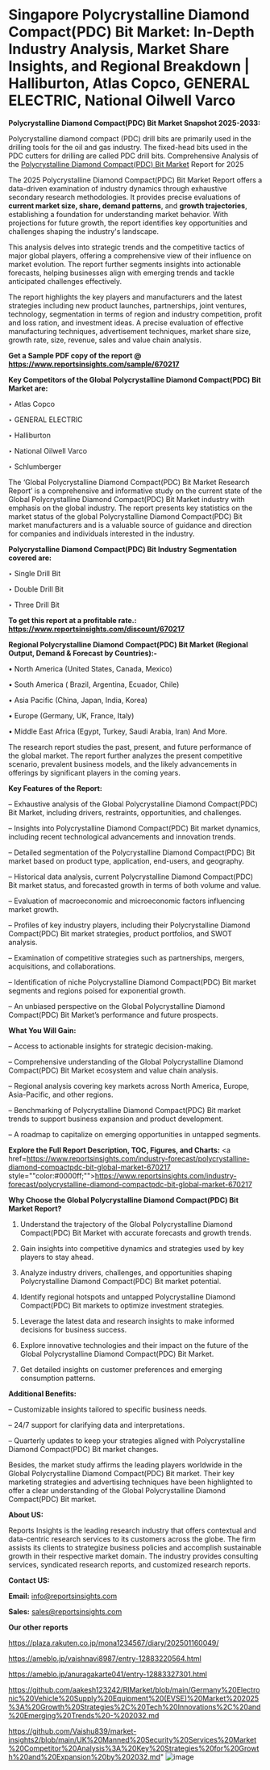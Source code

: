 # Singapore Polycrystalline Diamond Compact(PDC) Bit Market: In-Depth Industry Analysis, Market Share Insights, and Regional Breakdown | Halliburton, Atlas Copco, GENERAL ELECTRIC, National Oilwell Varco

<strong>Polycrystalline Diamond Compact(PDC) Bit Market Snapshot 2025-2033:</strong>

Polycrystalline diamond compact (PDC) drill bits are primarily used in the drilling tools for the oil and gas industry. The fixed-head bits used in the PDC cutters for drilling are called PDC drill bits. Comprehensive Analysis of the <a href=https://www.reportsinsights.com/sample/670217>Polycrystalline Diamond Compact(PDC) Bit Market</a> Report for 2025

The 2025 Polycrystalline Diamond Compact(PDC) Bit Market Report offers a data-driven examination of industry dynamics through exhaustive secondary research methodologies. It provides precise evaluations of <strong>current market size, share, demand patterns</strong>, and <strong>growth trajectories</strong>, establishing a foundation for understanding market behavior. With projections for future growth, the report identifies key opportunities and challenges shaping the industry's landscape.

This analysis delves into strategic trends and the competitive tactics of major global players, offering a comprehensive view of their influence on market evolution. The report further segments insights into actionable forecasts, helping businesses align with emerging trends and tackle anticipated challenges effectively.

The report highlights the key players and manufacturers and the latest strategies including new product launches, partnerships, joint ventures, technology, segmentation in terms of region and industry competition, profit and loss ration, and investment ideas. A precise evaluation of effective manufacturing techniques, advertisement techniques, market share size, growth rate, size, revenue, sales and value chain analysis.

<strong>Get a Sample PDF copy of the report @ <a href=https://www.reportsinsights.com/sample/670217 style=color:#0000ff;>https://www.reportsinsights.com/sample/670217</a></strong>

<strong>Key Competitors of the Global Polycrystalline Diamond Compact(PDC) Bit Market are:</strong>

‣ Atlas Copco

‣ GENERAL ELECTRIC

‣ Halliburton

‣ National Oilwell Varco

‣ Schlumberger

The ‘Global Polycrystalline Diamond Compact(PDC) Bit Market Research Report’ is a comprehensive and informative study on the current state of the Global Polycrystalline Diamond Compact(PDC) Bit Market industry with emphasis on the global industry. The report presents key statistics on the market status of the global Polycrystalline Diamond Compact(PDC) Bit market manufacturers and is a valuable source of guidance and direction for companies and individuals interested in the industry.

<strong>Polycrystalline Diamond Compact(PDC) Bit Industry Segmentation covered are:</strong>

‣ Single Drill Bit

‣ Double Drill Bit

‣ Three Drill Bit

<strong>To get this report at a profitable rate.: <a href=https://www.reportsinsights.com/discount/670217 style=color:#0000ff;>https://www.reportsinsights.com/discount/670217</a></strong>

<strong>Regional Polycrystalline Diamond Compact(PDC) Bit Market (Regional Output, Demand &amp; Forecast by Countries):-</strong>

• North America (United States, Canada, Mexico)

• South America ( Brazil, Argentina, Ecuador, Chile)

• Asia Pacific (China, Japan, India, Korea)

• Europe (Germany, UK, France, Italy)

• Middle East Africa (Egypt, Turkey, Saudi Arabia, Iran) And More.

The research report studies the past, present, and future performance of the global market. The report further analyzes the present competitive scenario, prevalent business models, and the likely advancements in offerings by significant players in the coming years.

<strong>Key Features of the Report:</strong>

– Exhaustive analysis of the Global Polycrystalline Diamond Compact(PDC) Bit Market, including drivers, restraints, opportunities, and challenges.

– Insights into Polycrystalline Diamond Compact(PDC) Bit market dynamics, including recent technological advancements and innovation trends.

– Detailed segmentation of the Polycrystalline Diamond Compact(PDC) Bit market based on product type, application, end-users, and geography.

– Historical data analysis, current Polycrystalline Diamond Compact(PDC) Bit market status, and forecasted growth in terms of both volume and value.

– Evaluation of macroeconomic and microeconomic factors influencing market growth.

– Profiles of key industry players, including their Polycrystalline Diamond Compact(PDC) Bit market strategies, product portfolios, and SWOT analysis.

– Examination of competitive strategies such as partnerships, mergers, acquisitions, and collaborations.

– Identification of niche Polycrystalline Diamond Compact(PDC) Bit market segments and regions poised for exponential growth.

– An unbiased perspective on the Global Polycrystalline Diamond Compact(PDC) Bit Market’s performance and future prospects.

<strong>What You Will Gain:</strong>

– Access to actionable insights for strategic decision-making.

– Comprehensive understanding of the Global Polycrystalline Diamond Compact(PDC) Bit Market ecosystem and value chain analysis.

– Regional analysis covering key markets across North America, Europe, Asia-Pacific, and other regions.

– Benchmarking of Polycrystalline Diamond Compact(PDC) Bit market trends to support business expansion and product development.

– A roadmap to capitalize on emerging opportunities in untapped segments.

<strong>Explore the Full Report Description, TOC, Figures, and Charts:</strong>
<a href=https://www.reportsinsights.com/industry-forecast/polycrystalline-diamond-compactpdc-bit-global-market-670217 style=""color:#0000ff;"">https://www.reportsinsights.com/industry-forecast/polycrystalline-diamond-compactpdc-bit-global-market-670217</a>

<strong>Why Choose the Global Polycrystalline Diamond Compact(PDC) Bit Market Report?</strong>

1. Understand the trajectory of the Global Polycrystalline Diamond Compact(PDC) Bit Market with accurate forecasts and growth trends.

2. Gain insights into competitive dynamics and strategies used by key players to stay ahead.

3. Analyze industry drivers, challenges, and opportunities shaping Polycrystalline Diamond Compact(PDC) Bit market potential.

4. Identify regional hotspots and untapped Polycrystalline Diamond Compact(PDC) Bit markets to optimize investment strategies.

5. Leverage the latest data and research insights to make informed decisions for business success.

6. Explore innovative technologies and their impact on the future of the Global Polycrystalline Diamond Compact(PDC) Bit Market.

7. Get detailed insights on customer preferences and emerging consumption patterns.

<strong>Additional Benefits:</strong>

– Customizable insights tailored to specific business needs.

– 24/7 support for clarifying data and interpretations.

– Quarterly updates to keep your strategies aligned with Polycrystalline Diamond Compact(PDC) Bit market changes.

Besides, the market study affirms the leading players worldwide in the Global Polycrystalline Diamond Compact(PDC) Bit market. Their key marketing strategies and advertising techniques have been highlighted to offer a clear understanding of the Global Polycrystalline Diamond Compact(PDC) Bit market.

<strong><strong>About US</strong>:</strong>

Reports Insights is the leading research industry that offers contextual and data-centric research services to its customers across the globe. The firm assists its clients to strategize business policies and accomplish sustainable growth in their respective market domain. The industry provides consulting services, syndicated research reports, and customized research reports.

<strong>Contact US:</strong>

<p class=><b>Email:</b> <a href=mailto:info@reportsinsights.com>info@reportsinsights.com</a></p>
<p class=><b>Sales:</b> <a href=mailto:sales@reportsinsights.com>sales@reportsinsights.com</a></p>

<strong>Our other reports</strong>

<a href=https://plaza.rakuten.co.jp/mona1234567/diary/202501160049/>https://plaza.rakuten.co.jp/mona1234567/diary/202501160049/</a>

<a href=https://ameblo.jp/vaishnavi8987/entry-12883220564.html>https://ameblo.jp/vaishnavi8987/entry-12883220564.html</a>

<a href=https://ameblo.jp/anuragakarte041/entry-12883327301.html>https://ameblo.jp/anuragakarte041/entry-12883327301.html</a>

<a href=https://github.com/aakesh123242/RIMarket/blob/main/Germany%20Electronic%20Vehicle%20Supply%20Equipment%20(EVSE)%20Market%202025%3A%20Growth%20Strategies%2C%20Tech%20Innovations%2C%20and%20Emerging%20Trends%20-%202032.md>https://github.com/aakesh123242/RIMarket/blob/main/Germany%20Electronic%20Vehicle%20Supply%20Equipment%20(EVSE)%20Market%202025%3A%20Growth%20Strategies%2C%20Tech%20Innovations%2C%20and%20Emerging%20Trends%20-%202032.md</a>

<a href=https://github.com/Vaishu839/market-insights2/blob/main/UK%20Manned%20Security%20Services%20Market%20Competitor%20Analysis%3A%20Key%20Strategies%20for%20Growth%20and%20Expansion%20by%202032.md>https://github.com/Vaishu839/market-insights2/blob/main/UK%20Manned%20Security%20Services%20Market%20Competitor%20Analysis%3A%20Key%20Strategies%20for%20Growth%20and%20Expansion%20by%202032.md</a>"
![image](https://github.com/user-attachments/assets/fd4b28f3-8cae-4324-a092-629385f54106)
